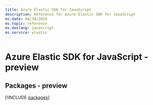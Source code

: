 ```yaml
---
title: Azure Elastic SDK for JavaScript
description: Reference for Azure Elastic SDK for JavaScript
ms.date: 04/30/2024
ms.topic: reference
ms.devlang: javascript
ms.service: elastic
---
```

# Azure Elastic SDK for JavaScript - preview
## Packages - preview
[!INCLUDE [packages](elastic-index.md)]